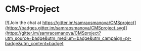 # CMS-Project

[![Join the chat at https://gitter.im/samraosmanova/CMSproject](https://badges.gitter.im/samraosmanova/CMSproject.svg)](https://gitter.im/samraosmanova/CMSproject?utm_source=badge&utm_medium=badge&utm_campaign=pr-badge&utm_content=badge)
